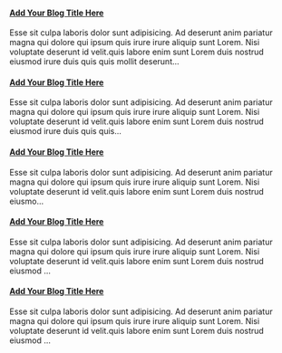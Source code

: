 <h4><a href="#">Add Your Blog Title Here</a></h4>
<p>Esse sit culpa laboris dolor sunt adipisicing. Ad deserunt anim pariatur magna qui dolore qui ipsum quis irure irure aliquip sunt Lorem. Nisi voluptate deserunt id velit.quis labore enim sunt Lorem duis nostrud eiusmod irure duis quis quis mollit deserunt...</p>

<h4><a href="#">Add Your Blog Title Here</a></h4>
<p>Esse sit culpa laboris dolor sunt adipisicing. Ad deserunt anim pariatur magna qui dolore qui ipsum quis irure irure aliquip sunt Lorem. Nisi voluptate deserunt id velit.quis labore enim sunt Lorem duis nostrud eiusmod irure duis quis quis...</p>

<h4><a href="#">Add Your Blog Title Here</a></h4>
<p>Esse sit culpa laboris dolor sunt adipisicing. Ad deserunt anim pariatur magna qui dolore qui ipsum quis irure irure aliquip sunt Lorem. Nisi voluptate deserunt id velit.quis labore enim sunt Lorem duis nostrud eiusmo...</p>

<h4><a href="#">Add Your Blog Title Here</a></h4>
<p>Esse sit culpa laboris dolor sunt adipisicing. Ad deserunt anim pariatur magna qui dolore qui ipsum quis irure irure aliquip sunt Lorem. Nisi voluptate deserunt id velit.quis labore enim sunt Lorem duis nostrud eiusmod ...</p>

<h4><a href="#">Add Your Blog Title Here</a></h4>
<p>Esse sit culpa laboris dolor sunt adipisicing. Ad deserunt anim pariatur magna qui dolore qui ipsum quis irure irure aliquip sunt Lorem. Nisi voluptate deserunt id velit.quis labore enim sunt Lorem duis nostrud eiusmod ...</p>